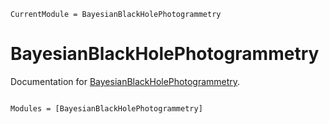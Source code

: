 ```@meta
CurrentModule = BayesianBlackHolePhotogrammetry
```

# BayesianBlackHolePhotogrammetry

Documentation for [BayesianBlackHolePhotogrammetry](https://github.com/dochang/BayesianBlackHolePhotogrammetry.jl).

```@index
```

```@autodocs
Modules = [BayesianBlackHolePhotogrammetry]
```
